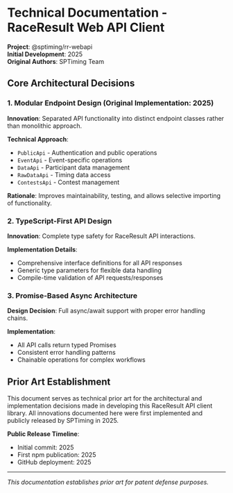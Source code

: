 # Technical Documentation - RaceResult Web API Client

**Project**: @sptiming/rr-webapi  
**Initial Development**: 2025  
**Original Authors**: SPTiming Team  

## Core Architectural Decisions

### 1. Modular Endpoint Design (Original Implementation: 2025)

**Innovation**: Separated API functionality into distinct endpoint classes rather than monolithic approach.

**Technical Approach**:
- `PublicApi` - Authentication and public operations
- `EventApi` - Event-specific operations  
- `DataApi` - Participant data management
- `RawDataApi` - Timing data access
- `ContestsApi` - Contest management

**Rationale**: Improves maintainability, testing, and allows selective importing of functionality.

### 2. TypeScript-First API Design

**Innovation**: Complete type safety for RaceResult API interactions.

**Implementation Details**:
- Comprehensive interface definitions for all API responses
- Generic type parameters for flexible data handling
- Compile-time validation of API requests/responses

### 3. Promise-Based Async Architecture

**Design Decision**: Full async/await support with proper error handling chains.

**Implementation**: 
- All API calls return typed Promises
- Consistent error handling patterns
- Chainable operations for complex workflows

## Prior Art Establishment

This document serves as technical prior art for the architectural and implementation decisions made in developing this RaceResult API client library. All innovations documented here were first implemented and publicly released by SPTiming in 2025.

**Public Release Timeline**:
- Initial commit: 2025
- First npm publication: 2025  
- GitHub deployment: 2025

---
*This documentation establishes prior art for patent defense purposes.* 